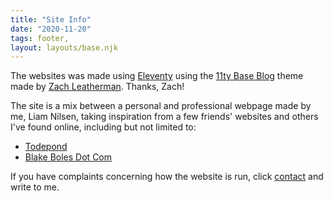 ```yaml
---
title: "Site Info"
date: "2020-11-20"
tags: footer,
layout: layouts/base.njk
---
```

The websites was made using [Eleventy](https://www.11ty.dev/) using the [11ty Base Blog](https://github.com/11ty/eleventy-base-blog) theme made by [Zach Leatherman](https://www.zachleat.com/). Thanks, Zach!

The site is a mix between a personal and professional webpage made by me, Liam Nilsen, taking inspiration from a few friends' websites and others I've found online, including but not limited to: 

- [Todepond](https://www.todepond.com/)
- [Blake Boles Dot Com](https://blakeboles.com/)

If you have complaints concerning how the website is run, click [contact](/contact/) and write to me.